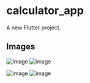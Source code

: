 # calculator_app

A new Flutter project.

<h2>Images</h2>

![image](https://github.com/Jaydeepsinh-Devda/Flutter_Calculator_App/assets/88308058/abe25365-5dc8-4a00-8d93-f4050d46fc0d)
![image](https://github.com/Jaydeepsinh-Devda/Flutter_Calculator_App/assets/88308058/b8928306-f700-4110-b352-e033be39e584)  

![image](https://github.com/Jaydeepsinh-Devda/Flutter_Calculator_App/assets/88308058/0b5de2b7-7906-4338-9bca-45c0838daa8c)
![image](https://github.com/Jaydeepsinh-Devda/Flutter_Calculator_App/assets/88308058/b5dbbea9-83f2-40d9-8dad-9c0d3bc2b85a)

